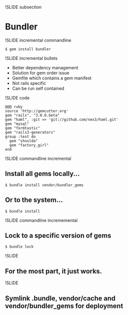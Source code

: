 !SLIDE subsection

# Bundler #

!SLIDE incremental commandline

    $ gem install bundler

!SLIDE incremental bullets

* Better dependency management
* Solution for gem order issue
* Gemfile which contains a gem manifest
* Not rails specific
* Can be run self contained

!SLIDE code

    @@@ ruby
    source 'http://gemcutter.org'
    gem "rails", "3.0.0.beta"
    gem "haml", :git => 'git://github.com/nex3/haml.git'
    gem "mysql"
    gem "formtastic"
    gem "rails3-generators"
    group :test do
      gem "shoulda"
      gem "factory_girl"
    end

!SLIDE commandline incremental

## Install all gems locally... ##

    $ bundle install vendor/bundler_gems

## Or to the system... ##

    $ bundle install

!SLIDE commandline incrememental

## Lock to a specific version of gems ##

    $ bundle lock

!SLIDE

## For the most part, it just works. ##

!SLIDE

## Symlink .bundle, vendor/cache and vendor/bundler\_gems for deployment
